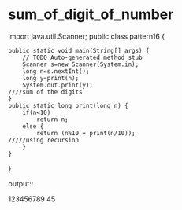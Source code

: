 # sum_of_digit_of_number

import java.util.Scanner;
public class pattern16 {

	public static void main(String[] args) {
		// TODO Auto-generated method stub
		Scanner s=new Scanner(System.in);
		long n=s.nextInt();
		long y=print(n);
		System.out.print(y);                                                      ////sum of the digits
	}
	public static long print(long n) {
		if(n<10) 
			return n; 
		else {
			return (n%10 + print(n/10));                                           /////using recursion
		}
	}
}


output::

123456789
45
